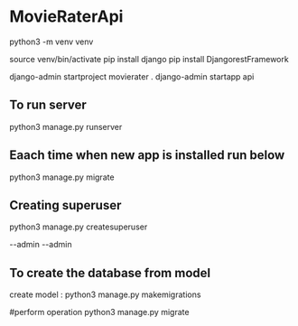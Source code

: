 # MovieRaterApi

python3 -m venv venv

source venv/bin/activate
pip install django
pip install DjangorestFramework



django-admin startproject movierater .
django-admin startapp api


## To run server
python3 manage.py  runserver


## Eaach time when new app is installed run below
python3 manage.py  migrate

## Creating superuser

python3 manage.py  createsuperuser

--admin
--admin


## To create the database from model

create model :
python3 manage.py  makemigrations

#perform operation
python3 manage.py  migrate